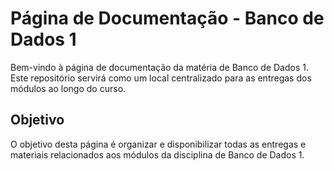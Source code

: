 # Página de Documentação - Banco de Dados 1

Bem-vindo à página de documentação da matéria de Banco de Dados 1. Este repositório servirá como um local centralizado para as entregas dos módulos ao longo do curso.

## Objetivo

O objetivo desta página é organizar e disponibilizar todas as entregas e materiais relacionados aos módulos da disciplina de Banco de Dados 1.